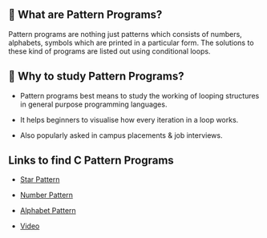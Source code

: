 ## 🧐 What are Pattern Programs?

Pattern programs are nothing just patterns which consists of numbers, alphabets, symbols which are printed in a particular form. The solutions to these kind of programs are listed out using conditional loops.

## 📕 Why to study Pattern Programs?

* Pattern programs best means to study the working of looping structures in general purpose programming languages.

* It helps beginners to visualise how every iteration in a loop works.

* Also popularly asked in campus placements & job interviews.

## Links to find C Pattern Programs 

* [Star Pattern](https://www.javainterviewpoint.com/star-pattern-programs-in-java/)

* [Number Pattern](https://www.javainterviewpoint.com/number-pattern-programs-in-java/)

* [Alphabet Pattern](https://www.javainterviewpoint.com/alphabet-pattern-program/)

* [Video](https://www.youtube.com/watch?v=lsOOs5J8ycw)
